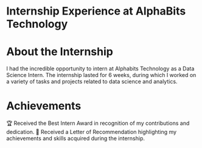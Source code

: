 # Internship Experience at AlphaBits Technology

# About the Internship
I had the incredible opportunity to intern at Alphabits Technology as a Data Science Intern. The internship lasted for 6 weeks, during which I worked on a variety of tasks and projects related to data science and analytics.

# Achievements
🏆 Received the Best Intern Award in recognition of my contributions and dedication.
📜 Received a Letter of Recommendation highlighting my achievements and skills acquired during the internship.
